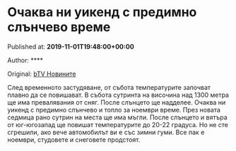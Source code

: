 
# Очаква ни уикенд с предимно слънчево време

Published at: **2019-11-01T19:48:00+00:00**

Author: ****

Original: [bTV Новините](https://btvnovinite.bg/bulgaria/ochakva-ni-uikend-s-predimno-slanchevo-vreme.html)

След временното застудяване, от събота температурите започват плавно да се повишават. В събота сутринта на височина над 1300 метра ще има превалявания от сняг. После слънцето ще надделее. Очаква ни уикенд с предимно слънчево и топло за ноември време.
През новата седмица рано сутрин на места ще има мъгли. После слънцето и вятъра от юг-югозапад ще повишат температурите до 20-22 градуса. Но не сте сгрешили, ако вече автомобилът ви е със зимни гуми. Все пак е ноември, студовете и снеговете продстоят.
